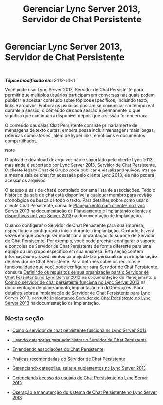 ﻿---
title: Gerenciar Lync Server 2013, Servidor de Chat Persistente
TOCTitle: Gerenciar Lync Server 2013, Servidor de Chat Persistente
ms:assetid: 82befdc6-5d32-45f1-bfd7-aaedffed1ab8
ms:mtpsurl: https://technet.microsoft.com/pt-br/library/Gg398657(v=OCS.15)
ms:contentKeyID: 49307298
ms.date: 05/19/2016
mtps_version: v=OCS.15
ms.translationtype: HT
---

# Gerenciar Lync Server 2013, Servidor de Chat Persistente

 

_**Tópico modificado em:** 2012-10-11_

Você pode usar Lync Server 2013, Servidor de Chat Persistente para permitir que múltiplos usuários participam em conversas nas quais podem publicar e acessar conteúdo sobre tópicos específicos, incluindo texto, links e arquivos. Embora os usuários possam se comunicar em tempo real durante a sessão, o conteúdo de cada sessão é permanente, o que significa que continuarrá disponível depois que a sessão for encerrada.

O conteúdo das salas Chat Persistente consiste primariamente de mensagens de texto curtas, embora possa incluir mensagens mais longas, referidas como *stories* , além de hyperlinks, emoticons e documentos compartilhados.

> [!NOTE]  
> O upload e download de arquivos não é suportado pelo cliente Lync 2013, mas ainda é suportado por Lync Server 2013, Servidor de Chat Persistente. O cliente legacy Chat de Grupo pode publicar e visualizar arquivos, mas se a mesma sala de chat for acessada pelo cliente Lync 2013, ele não poderá acessar os arquivos.

O acesso à sala de chat é controlado por uma lista de associações. Todo o histórico da sala de chat está disponível a qualquer membro para revisão cronológica ou busca de todo o texto. Para detalhes sobre como usar o cliente Chat Persistente, consulte [Planejamento para clientes no Lync Server 2013](lync-server-2013-planning-for-clients.md) na documentação de Planejamento e [Implantando clientes e dispositivos no Lync Server 2013](lync-server-2013-deploying-clients-and-devices.md) na documentação de Implantação.

Quando configurar o Servidor de Chat Persistente para sua empresa, especifique a configuração inicial durante a implantação. Contudo, haverá vezes em que você quiser modificar a implantação do suporte de Servidor de Chat Persistente. Por exemplo, você pode precisar configurar o suporte e controles de Servidor de Chat Persistente de forma diferente para uma equipe ou um grupo específico em sua empresa. Esta seção contém informações e procedimentos para ajudá-lo a personalizar sua implantação de Servidor de Chat Persistente. Para detalhes sobre os recursos e funcionalidade que você pode configurar para Servidor de Chat Persistente, consulte [Definindo os requisitos de sua organização para o Servidor de Chat Persistente no Lync Server 2013](lync-server-2013-defining-your-requirements-for-persistent-chat-server.md) na documentação de Planejamento e [Como o servidor de chat persistente funciona no Lync Server 2013](lync-server-2013-how-persistent-chat-server-works.md) na documentação de planejamento, implantação ou doOperações. Para detalhes sobre a implantação de Servidor de Chat Persistente para Lync Server 2013, consulte [Implantando Servidor de Chat Persistente no Lync Server 2013](lync-server-2013-deploying-persistent-chat-server.md) na documentação de Implantação.

## Nesta seção

  - [Como o servidor de chat persistente funciona no Lync Server 2013](lync-server-2013-how-persistent-chat-server-works.md)

  - [Usando categorias para administrar o Servidor de Chat Persistente](using-categories-to-administer-persistent-chat-server.md)

  - [Entendendo associações do Chat Persistente](understanding-persistent-chat-membership.md)

  - [Práticas recomendadas do Servidor de Chat Persistente](persistent-chat-server-best-practices.md)

  - [Gerenciando categotias, salas e suplementos no Lync Server 2013](lync-server-2013-managing-categories-rooms-and-add-ins.md)

  - [Gerenciando acesso do usuário de Chat Persistente no Lync Server 2013](lync-server-2013-managing-persistent-chat-user-access.md)

  - [Operação e manutenção do sistema de Chat Persistente no Lync Server 2013](lync-server-2013-operating-and-maintaining-the-persistent-chat-system.md)


